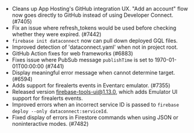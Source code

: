 - Cleans up App Hosting's GitHub integration UX. "Add an account" flow now goes directly to GitHub instead of using Developer Connect. (#7405)
- Fix an issue where refresh_tokens would be used before checking whether they were expired. (#7442)
- `firebase init dataconnect` now can pull down deployed GQL files.
- Improved detection of 'dataconnect.yaml' when not in project root.
- GitHub Action fixes for web frameworks (#6883)
- Fixes issue where PubSub message `publishTime` is set to 1970-01-01T00:00:00 (#7441)
- Display meaningful error message when cannot determine target. (#6594)
- Adds support for firealerts events in Eventarc emulator. (#7355)
- Released version firebase-tools-ui@1.13.0, which adds Emulator UI support for firealerts events.
- Improved errors when an incorrect service ID is passed to `firebase deploy --only dataconnect:serviceId`.
- Fixed display of errors in Firestore commands when using JSON or noninteractive modes. (#7482)
